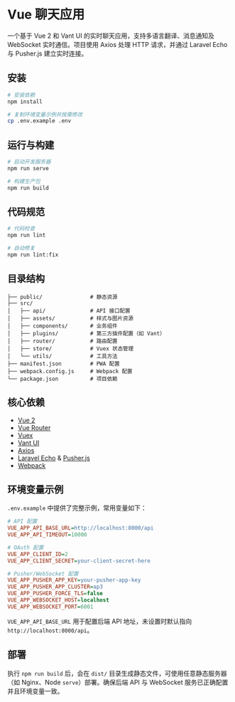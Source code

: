 # Vue 聊天应用

一个基于 Vue 2 和 Vant UI 的实时聊天应用，支持多语言翻译、消息通知及 WebSocket 实时通信。项目使用 Axios 处理 HTTP 请求，并通过 Laravel Echo 与 Pusher.js 建立实时连接。

## 安装

```bash
# 安装依赖
npm install

# 复制环境变量示例并按需修改
cp .env.example .env
```

## 运行与构建

```bash
# 启动开发服务器
npm run serve

# 构建生产包
npm run build
```

## 代码规范

```bash
# 代码检查
npm run lint

# 自动修复
npm run lint:fix
```

## 目录结构

```
├── public/               # 静态资源
├── src/
│   ├── api/              # API 接口配置
│   ├── assets/           # 样式与图片资源
│   ├── components/       # 业务组件
│   ├── plugins/          # 第三方插件配置（如 Vant）
│   ├── router/           # 路由配置
│   ├── store/            # Vuex 状态管理
│   └── utils/            # 工具方法
├── manifest.json         # PWA 配置
├── webpack.config.js     # Webpack 配置
└── package.json          # 项目依赖
```

## 核心依赖

- [Vue 2](https://v2.vuejs.org/)
- [Vue Router](https://router.vuejs.org/)
- [Vuex](https://vuex.vuejs.org/)
- [Vant UI](https://vant-ui.github.io/)
- [Axios](https://axios-http.com/)
- [Laravel Echo](https://laravel.com/docs/broadcasting#installing-laravel-echo) & [Pusher.js](https://pusher.com/)
- [Webpack](https://webpack.js.org/)

## 环境变量示例

`.env.example` 中提供了完整示例，常用变量如下：

```ini
# API 配置
VUE_APP_API_BASE_URL=http://localhost:8000/api
VUE_APP_API_TIMEOUT=10000

# OAuth 配置
VUE_APP_CLIENT_ID=2
VUE_APP_CLIENT_SECRET=your-client-secret-here

# Pusher/WebSocket 配置
VUE_APP_PUSHER_APP_KEY=your-pusher-app-key
VUE_APP_PUSHER_APP_CLUSTER=ap3
VUE_APP_PUSHER_FORCE_TLS=false
VUE_APP_WEBSOCKET_HOST=localhost
VUE_APP_WEBSOCKET_PORT=6001
```

`VUE_APP_API_BASE_URL` 用于配置后端 API 地址，未设置时默认指向 `http://localhost:8000/api`。

## 部署

执行 `npm run build` 后，会在 `dist/` 目录生成静态文件，可使用任意静态服务器（如 Nginx、Node `serve`）部署。确保后端 API 与 WebSocket 服务已正确配置并且环境变量一致。


